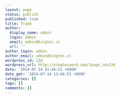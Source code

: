 ```yaml
---
layout: page
status: publish
published: true
title: Trade
author:
  display_name: admin
  login: admin
  email: admin@kingtec.cc
  url: ''
author_login: admin
author_email: admin@kingtec.cc
wordpress_id: 134
wordpress_url: http://kingtecword.com/?page_id=134
date: '2014-07-14 21:46:51 +0800'
date_gmt: '2014-07-14 13:46:51 +0800'
categories: []
tags: []
comments: []
---
```


